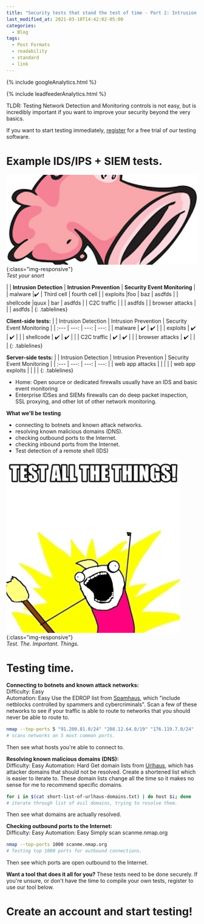 ```yaml
---
title: "Security tests that stand the test of time - Part 2: Intrusion Detection and Monitoring Tests"
last_modified_at: 2021-03-10T14:42:02-05:00
categories:
  - Blog
tags:
  - Post Formats
  - readability
  - standard
  - link
---
```

<!-- Google analytics -->
{% include googleAnalytics.html %}
<!-- leadfeeder analytics -->
{% include leadfeederAnalytics.html %}

TLDR: Testing Network Detection and Monitoring controls is not easy, but is incredibly important if you want to improve your security beyond the very basics.

If you want to start testing immediately, [register][create account] for a free trial of our testing software.

# Example IDS/IPS + SIEM tests.
![compliance](/assets/images/2021-03-10/snort-ids.jpeg){:class="img-responsive"}  
*Test your snort*


<style>
.tablelines table, .tablelines td, .tablelines th {
        border: 1px gray;
        }
</style>


|                       |  **Intrusion Detection** | **Intrusion Prevention**   | **Security Event Monitoring** |
| malware               |:heavy_check_mark:        | Third cell                 | fourth cell                   |
| exploits              |foo                       | baz                        |     asdfds                    |
| shellcode             |quux                      | bar                        |     asdfds                    |
| C2C traffic           |                          |                            |     asdfds                    |
| browser attacks       |                          |                            |     asdfds                    |
{: .tablelines}



**Client-side tests:**
|                       | Intrusion Detection     | Intrusion Prevention  | Security Event Monitoring |
| :---                  |                 ---:    |                 ---:  |                     ---:  |
| malware               |   :heavy_check_mark:    |  :heavy_check_mark:   |                           |
| exploits              |   :heavy_check_mark:    |  :heavy_check_mark:   |                           |
| shellcode             |   :heavy_check_mark:    |  :heavy_check_mark:   |                           |
| C2C traffic           |   :heavy_check_mark:    |  :heavy_check_mark:   |                           |
| browser attacks       |   :heavy_check_mark:    |                       |                           |
{: .tablelines}

**Server-side tests:**
|                         | Intrusion Detection     | Intrusion Prevention  | Security Event Monitoring |
| :---                    |                 ---:    |                 ---:  |                     ---:  |
| web app attacks         |                         |                       |                           |
| web app exploits        |                         |                       |                           |
{: .tablelines}

* Home: Open source or dedicated firewalls usually have an IDS and basic event monitoring
* Enterprise IDSes and SIEMs firewalls can do deep packet inspection, SSL proxying, and other lot of other network monitoring.

**What we'll be testing**  
* connecting to botnets and known attack networks.
* resolving known malicious domains (DNS).
* checking outbound ports to the Internet.
* checking inbound ports from the Internet.
* Test detection of a remote shell (IDS)


![test all the security things](/assets/images/2021-03-08/test-all-the-things.png){:class="img-responsive"}  
*Test. The. Important. Things.*

# Testing time.

**Connecting to botnets and known attack networks:**  
Difficulty: Easy  
Automation: Easy
Use the EDROP list from [Spamhaus](https://www.spamhaus.org/drop/), which "include netblocks controlled by spammers and cybercriminals". Scan a few of these networks to see if your traffic is able to route to networks that you should never be able to route to.
```bash
nmap --top-ports 5 "91.200.81.0/24" "208.12.64.0/19" "176.119.7.0/24"
# scans networks on 5 most common ports.
```
Then see what hosts you're able to connect to.

**Resolving known malicious domains (DNS):**  
Difficulty: Easy
Automation: Hard
Get domain lists from [Urlhaus](https://urlhaus.abuse.ch/api/#retrieve), which has attacker domains that should not be resolved. Create a shortened list which is easier to iterate to. These domain lists change all the time so it makes no sense for me to recommend specific domains.  
```bash
for i in $(cat short-list-of-urlhaus-domains.txt) | do host $i; done
# iterate through list of evil domains, trying to resolve them.
```
Then see what domains are actually resolved.

**Checking outbound ports to the Internet:**  
Difficulty: Easy
Automation: Easy
Simply scan scanme.nmap.org
```bash
nmap --top-ports 1000 scanme.nmap.org
# Testing top 1000 ports for outbound connections.
```
Then see which ports are open outbound to the Internet.

**Want a tool that does it all for you?**
These tests need to be done securely. If you're unsure, or don't have the time to compile your own tests, register to use our tool below.


# Create an account and start testing!  
<script charset="utf-8" type="text/javascript" src="//js.hsforms.net/forms/shell.js"></script>
<script>
  hbspt.forms.create({
	portalId: "8898112",
	formId: "2b1cfdb3-6618-4dd8-86e4-4786274c0d38"
});
</script>



[create account]: #create-an-account-and-start-testing